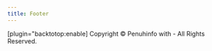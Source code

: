 ```yaml
---
title: Footer
---
```


[plugin="backtotop:enable]
Copyright © <script>document.write(new Date().getFullYear())</script> Penuhinfo with <i class="fa fa-heart-o pulse" style="font-size: 15px; color: rgba(255, 0, 255, 0.89)"></i>- All Rights Reserved.
